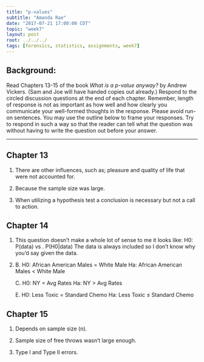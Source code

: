 ```yaml
---
title: "p-values"
subtitle: "Amanda Rae"
date: "2017-07-21 17:00:00 CDT"
topic: "week7"
layout: post
root: ../../../
tags: [forensics, statistics, assignments, week7]
---
```

 
## Background:

Read Chapters 13-15 of the book *What is a p-value anyway?* by Andrew Vickers. (Sam and Joe will have handed copies out already.) Respond to the circled discussion questions at the end of each chapter. Remember, length of response is not as important as how well and how clearly you communicate your well-formed thoughts in the response. Please avoid run-on sentences. You may use the outline below to frame your responses. Try to respond in such a way so that the reader can tell what the question was without having to write the question out before your answer. 

-----

## Chapter 13
1. There are other influences, such as; pleasure and quality of life that were not accounted for. 


2. Because the sample size was large. 


3. When utilizing a hypothesis test a conclusion is necessary but not a call to action. 


## Chapter 14


1. This question doesn’t make a whole lot of sense to me it looks like: H0: P(data) vs . P(H0|data)
The data is always included so I don’t know why you’d say given the data. 


2. B. H0: African American Males = White Male
     Ha: African American Males < White Male

   C. H0: NY = Avg Rates
     Ha: NY > Avg Rates

   E. H0: Less Toxic = Standard Chemo
     Ha: Less Toxic ≤ Standard Chemo
     
     

## Chapter 15

	
1. Depends on sample size (n). 


2. Sample size of free throws wasn’t large enough. 	


3. Type I and Type II errors. 



